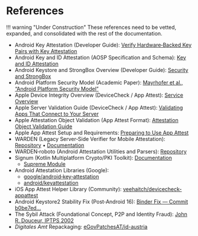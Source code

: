 # References

!!! warning "Under Construction"
    These references need to be vetted, expanded, and consolidated with the rest of the documentation.

- Android Key Attestation (Developer Guide): [Verify Hardware‑Backed Key Pairs with Key Attestation](https://developer.android.com/privacy-and-security/security-key-attestation)  
- Android Key and ID Attestation (AOSP Specification and Schema): [Key and ID Attestation](https://source.android.com/docs/security/features/keystore/attestation)  
- Android Keystore and StrongBox Overview (Developer Guide): [Security and StrongBox](https://developer.android.com/privacy-and-security/keystore)  
- Android Platform Security Model (Academic Paper): [Mayrhofer et al., “Android Platform Security Model”](https://arxiv.org/abs/1904.05572)  
- Apple Device Integrity Overview (DeviceCheck / App Attest): [Service Overview](https://developer.apple.com/documentation/devicecheck)  
- Apple Server Validation Guide (DeviceCheck / App Attest): [Validating Apps That Connect to Your Server](https://developer.apple.com/documentation/devicecheck/validating-apps-that-connect-to-your-server)  
- Apple Attestation Object Validation (App Attest Format): [Attestation Object Validation Guide](https://developer.apple.com/documentation/devicecheck/attestation-object-validation-guide)  
- Apple App Attest Setup and Requirements: [Preparing to Use App Attest](https://developer.apple.com/documentation/devicecheck/preparing-to-use-the-app-attest-service)  
- WARDEN (Legacy Server‑Side Verifier for Mobile Attestation): [Repository](https://github.com/a-sit-plus/warden) • [Documentation](https://a-sit-plus.github.io/warden/index.html)  
- WARDEN‑roboto (Android Attestation Utilities and Parsers): [Repository](https://github.com/a-sit-plus/warden-roboto/)  
- Signum (Kotlin Multiplatform Crypto/PKI Toolkit): [Documentation](https://a-sit-plus.github.io/signum/)
    - [Supreme Module](https://a-sit-plus.github.io/signum/supreme/)  
- Android Attestation Libraries (Google):
    - [google/android‑key‑attestation](https://github.com/google/android-key-attestation)
    - [android/keyattestation](https://github.com/android/keyattestation)  
- iOS App Attest Helper Library (Community): [veehaitch/devicecheck-appattest](https://github.com/veehaitch/devicecheck-appattest)
- Android Keystore2 Stability Fix (Post‑Android 16): [Binder Fix — Commit b0be7ed…](https://android.googlesource.com/platform/system/security/+/b0be7edbf9e34bc409c6d869f936c2eb00925b34)
- The Sybil Attack (Foundational Concept, P2P and Identity Fraud): [John R. Douceur, IPTPS 2002](http://research.microsoft.com/en-us/um/people/douceur/documents/sybil.pdf)
- _Digitales Amt_ Repackaging: [eGovPatchesAT/id-austria](https://github.com/eGovPatchesAT/id-austria)